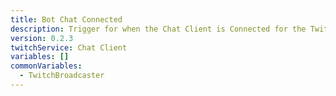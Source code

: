 ```yaml
---
title: Bot Chat Connected
description: Trigger for when the Chat Client is Connected for the Twitch Bot
version: 0.2.3
twitchService: Chat Client
variables: []
commonVariables:
  - TwitchBroadcaster
---
```

